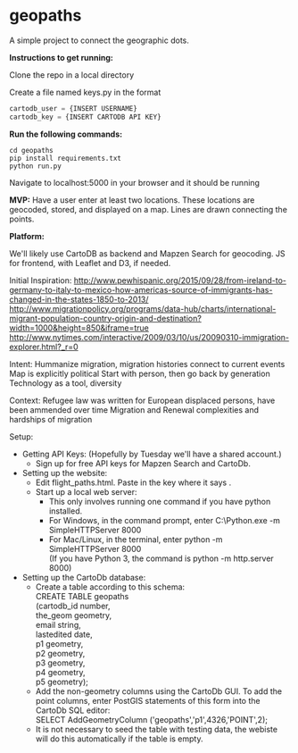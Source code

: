 # geopaths
A simple project to connect the geographic dots.

**Instructions to get running:**

Clone the repo in a local directory

Create a file named keys.py in the format

```python
cartodb_user = {INSERT USERNAME}
cartodb_key = {INSERT CARTODB API KEY}
```

**Run the following commands:**

```
cd geopaths
pip install requirements.txt
python run.py
```

Navigate to localhost:5000 in your browser and it should be running

**MVP:**
Have a user enter at least two locations. These locations are geocoded, stored, and displayed on a map. Lines are drawn connecting the points.

**Platform:**

We'll likely use CartoDB as backend and Mapzen Search for geocoding. JS for frontend, with Leaflet and D3, if needed.


Initial Inspiration:
http://www.pewhispanic.org/2015/09/28/from-ireland-to-germany-to-italy-to-mexico-how-americas-source-of-immigrants-has-changed-in-the-states-1850-to-2013/
http://www.migrationpolicy.org/programs/data-hub/charts/international-migrant-population-country-origin-and-destination?width=1000&height=850&iframe=true
http://www.nytimes.com/interactive/2009/03/10/us/20090310-immigration-explorer.html?_r=0

Intent:
Hummanize migration, migration histories
connect to current events
Map is explicitly political
Start with person, then go back by generation
Technology as a tool, diversity


Context:
Refugee law was written for European displaced persons, have been ammended over time
Migration and Renewal complexities and hardships of migration

Setup:  
- Getting API Keys: (Hopefully by Tuesday we'll have a shared account.)  
    - Sign up for free API keys for Mapzen Search and CartoDb.  
- Setting up the website:  
    - Edit flight_paths.html. Paste in the key where it says <ADD KEY HERE>.  
    - Start up a local web server:  
        - This only involves running one command if you have python installed.  
        - For Windows, in the command prompt, enter C:\Python.exe -m SimpleHTTPServer 8000  
        - For Mac/Linux, in the terminal, enter python -m SimpleHTTPServer 8000  
          (If you have Python 3, the command is python -m http.server 8000)  
- Setting up the CartoDb database:  
    - Create a table according to this schema:  
      CREATE TABLE geopaths   
        (cartodb\_id number,   
         the\_geom geometry,  
         email string,  
         lastedited date,  
         p1 geometry,  
         p2 geometry,  
         p3 geometry,  
         p4 geometry,  
         p5 geometry);  
    - Add the non-geometry columns using the CartoDb GUI. To add the point columns, enter PostGIS statements of this form into the CartoDb SQL editor:  
      SELECT AddGeometryColumn ('geopaths','p1',4326,'POINT',2);  
    - It is not necessary to seed the table with testing data, the webiste will do this automatically if the table is empty.
